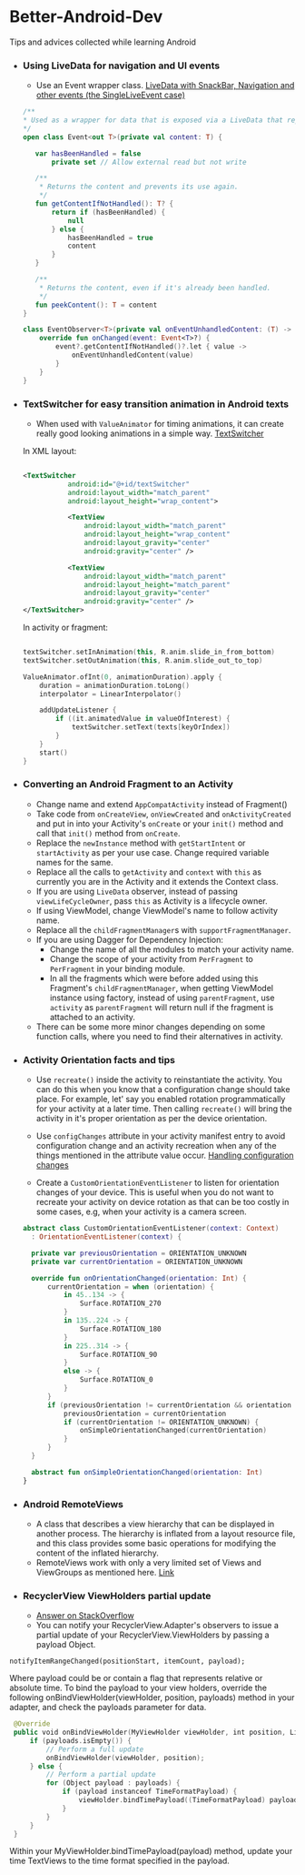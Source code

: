 # Better-Android-Dev
Tips and advices collected while learning Android

* ### Using LiveData for navigation and UI events
  * Use an Event wrapper class. [LiveData with SnackBar, Navigation and other events (the SingleLiveEvent case)](https://medium.com/androiddevelopers/livedata-with-snackbar-navigation-and-other-events-the-singleliveevent-case-ac2622673150)
  ```kotlin
  /**
  * Used as a wrapper for data that is exposed via a LiveData that represents an event.
  */
  open class Event<out T>(private val content: T) {

     var hasBeenHandled = false
         private set // Allow external read but not write

     /**
      * Returns the content and prevents its use again.
      */
     fun getContentIfNotHandled(): T? {
         return if (hasBeenHandled) {
             null
         } else {
             hasBeenHandled = true
             content
         }
     }

     /**
      * Returns the content, even if it's already been handled.
      */
     fun peekContent(): T = content
  }

  class EventObserver<T>(private val onEventUnhandledContent: (T) -> Unit) : Observer<Event<T>> {
      override fun onChanged(event: Event<T>?) {
          event?.getContentIfNotHandled()?.let { value ->
              onEventUnhandledContent(value)
          }
      }
  }

* ### TextSwitcher for easy transition animation in Android texts
  * When used with `ValueAnimator` for timing animations, it can create really good looking animations in a simple way. [TextSwitcher](https://www.zoftino.com/android-textswitcher-tutorial)

  In XML layout:
   ```xml

   <TextSwitcher
              android:id="@+id/textSwitcher"
              android:layout_width="match_parent"
              android:layout_height="wrap_content">

              <TextView
                  android:layout_width="match_parent"
                  android:layout_height="wrap_content"
                  android:layout_gravity="center"
                  android:gravity="center" />

              <TextView
                  android:layout_width="match_parent"
                  android:layout_height="match_parent"
                  android:layout_gravity="center"
                  android:gravity="center" />
   </TextSwitcher>
  ```

  In activity or fragment:
   ```kotlin

   textSwitcher.setInAnimation(this, R.anim.slide_in_from_bottom)
   textSwitcher.setOutAnimation(this, R.anim.slide_out_to_top)

   ValueAnimator.ofInt(0, animationDuration).apply {
       duration = animationDuration.toLong()
       interpolator = LinearInterpolator()

       addUpdateListener {
           if ((it.animatedValue in valueOfInterest) {
               textSwitcher.setText(texts[keyOrIndex])
           }
       }
       start()
   }
   
* ### Converting an Android Fragment to an Activity

  * Change name and extend `AppCompatActivity` instead of Fragment()
  * Take code from `onCreateView`, `onViewCreated` and `onActivityCreated` and put in into your Activity's `onCreate` or your `init()` method and call that `init()` method from `onCreate`.
  * Replace the `newInstance` method with `getStartIntent` or `startActivity` as per your use case. Change required variable names for the same.
  * Replace all the calls to `getActivity` and `context` with `this` as currently you are in the Activity and it extends the Context class.
  * If you are using `LiveData` observer, instead of passing `viewLifeCycleOwner`, pass `this` as Activity is a lifecycle owner.
  * If using ViewModel, change ViewModel's name to follow activity name.
  * Replace all the `childFragmentManager`s with `supportFragmentManager`.
  * If you are using Dagger for Dependency Injection:
    * Change the name of all the modules to match your activity name.
    * Change the scope of your activity from `PerFragment` to `PerFragment` in your binding module.
    * In all the fragments which were before added using this Fragment's `childFragmentManager`, when getting ViewModel instance using factory, instead of using `parentFragment`, use  `activity` as `parentFragment` will return null if the fragment is attached to an activity.
  * There can be some more minor changes depending on some function calls, where you need to find their alternatives in activity.
  
* ### Activity Orientation facts and tips
  * Use `recreate()` inside the activity to reinstantiate the activity. You can do this when you know that a configuration change should take place. For example, let' say you enabled rotation programmatically for your activity at a later time. Then calling `recreate()` will bring the activity in it's proper orientation as per the device orientation.
  
  * Use `configChanges` attribute in your activity manifest entry to avoid configuration change and an activity recreation when any of the things mentioned in the attribute value occur. [Handling configuration changes](https://developer.android.com/guide/topics/resources/runtime-changes#HandlingTheChange)
  
  * Create a `CustomOrientationEventListener` to listen for orientation changes of your device. This is useful when you do not want to recreate your activity on device rotation as that can be too costly in some cases, e.g, when your activity is a camera screen.
  
  ```kotlin
  abstract class CustomOrientationEventListener(context: Context)
    : OrientationEventListener(context) {

    private var previousOrientation = ORIENTATION_UNKNOWN
    private var currentOrientation = ORIENTATION_UNKNOWN

    override fun onOrientationChanged(orientation: Int) {
        currentOrientation = when (orientation) {
            in 45..134 -> {
                Surface.ROTATION_270
            }
            in 135..224 -> {
                Surface.ROTATION_180
            }
            in 225..314 -> {
                Surface.ROTATION_90
            }
            else -> {
                Surface.ROTATION_0
            }
        }
        if (previousOrientation != currentOrientation && orientation != ORIENTATION_UNKNOWN) {
            previousOrientation = currentOrientation
            if (currentOrientation != ORIENTATION_UNKNOWN) {
                onSimpleOrientationChanged(currentOrientation)
            }
        }
    }

    abstract fun onSimpleOrientationChanged(orientation: Int)
  }

* ### Android RemoteViews
  * A class that describes a view hierarchy that can be displayed in another process. The hierarchy is inflated from a layout resource file, and this class provides some basic operations for modifying the content of the inflated hierarchy.
  * RemoteViews work with only a very limited set of Views and ViewGroups as mentioned here. [Link](https://developer.android.com/reference/android/widget/RemoteViews)
  
* ### RecyclerView ViewHolders partial update

  * [Answer on StackOverflow](https://stackoverflow.com/a/36957892/7891801)
  * You can notify your RecyclerView.Adapter's observers to issue a partial update of your RecyclerView.ViewHolders by passing a payload Object.

 `notifyItemRangeChanged(positionStart, itemCount, payload);`
 
   Where payload could be or contain a flag that represents relative or absolute time. To bind the payload to your view holders, override the following      onBindViewHolder(viewHolder, position, payloads) method in your adapter, and check the payloads parameter for data.

```kotlin
 @Override
 public void onBindViewHolder(MyViewHolder viewHolder, int position, List<Object> payloads) {
     if (payloads.isEmpty()) {
         // Perform a full update
         onBindViewHolder(viewHolder, position);
     } else {
         // Perform a partial update
         for (Object payload : payloads) {
             if (payload instanceof TimeFormatPayload) {
                 viewHolder.bindTimePayload((TimeFormatPayload) payload);
             }
         }
     }
 }
 ```
  Within your MyViewHolder.bindTimePayload(payload) method, update your time TextViews to the time format specified in the payload.
